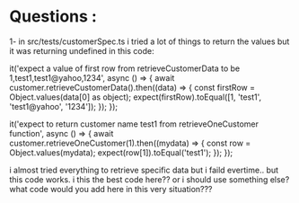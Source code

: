 # Questions :
1- in src/tests/customerSpec.ts i tried a lot of things to return the values but it was returning undefined 
in this code:

it('expect a value of first row from retrieveCustomerData to be 1,test1,test1@yahoo,1234', async () => {
    await customer.retrieveCustomerData().then((data) => {
      const firstRow = Object.values(data[0] as object);
      expect(firstRow).toEqual([1, 'test1', 'test1@yahoo', '1234']);
    });
  });

  it('expect to return customer name test1 from retrieveOneCustomer function', async () => {
    await customer.retrieveOneCustomer(1).then((mydata) => {
      const row = Object.values(mydata);
      expect(row[1]).toEqual('test1');
    });
  });
  

  i almost tried everything to retrieve specific data but i faild evertime.. but this code works.
  i this the best code here?? or i should use something else?
  what code would you add here in this very situation???